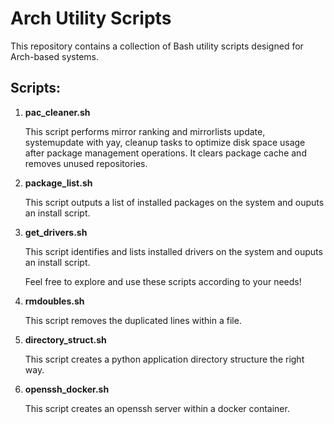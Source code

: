 # Arch Utility Scripts

  This repository contains a collection of Bash utility scripts designed for Arch-based systems.

## Scripts:

1. **pac_cleaner.sh**

   This script performs mirror ranking and mirrorlists update, systemupdate with yay, cleanup tasks to optimize disk space usage after package management operations. It clears package cache and removes unused repositories.

2. **package_list.sh**

   This script outputs a list of installed packages on the system and ouputs an install script.

3. **get_drivers.sh**

   This script identifies and lists installed drivers on the system and ouputs an install script.

   Feel free to explore and use these scripts according to your needs!

4. **rmdoubles.sh**

   This script removes the duplicated lines within a file.

5. **directory_struct.sh**

    This script creates a python application directory structure the right way.

5. **openssh_docker.sh**

    This script creates an openssh server within a docker container.
